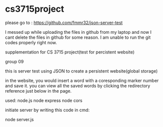 # cs3715project

please go to : https://github.com/fmmr32/json-server-test

I messed up while uploading the files in github from my laptop and now I cant delete the files in github for some reason. I am unable to 
run the git codes properly right now.


supplementation for CS 3715 project(test for percistent website)

group 09




this is server test using JSON to create a persistent website(global storage)

in the website, you would insert a word with a coresponding marker number and save it.
you can view all the saved words by clicking the redirectory reference just below in the page.


used:
node.js
node express
node cors

initiate server by writing this code in cmd:

node server.js
